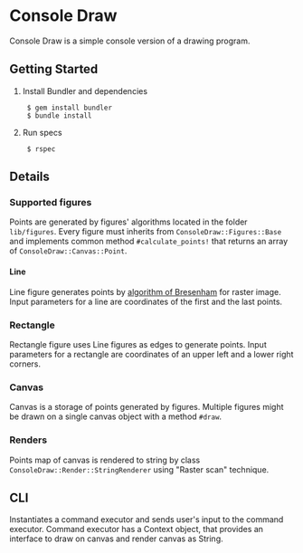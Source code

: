 # Console Draw

Console Draw is a simple console version of a drawing program.

## Getting Started

1. Install Bundler and dependencies

        $ gem install bundler
        $ bundle install

2. Run specs

        $ rspec

## Details

### Supported figures

Points are generated by figures' algorithms located in the folder `lib/figures`. Every figure must inherits from `ConsoleDraw::Figures::Base` and implements common method `#calculate_points!` that returns an array of `ConsoleDraw::Canvas::Point`.

#### Line

Line figure generates points by [algorithm of Bresenham](https://en.wikipedia.org/wiki/Bresenham%27s_line_algorithm) for raster image. Input parameters for a line are coordinates of the first and the last points.

### Rectangle

Rectangle figure uses Line figures as edges to generate points. Input parameters for a rectangle are coordinates of an upper left and a lower right corners.

### Canvas

Canvas is a storage of points generated by figures. Multiple figures might be drawn on a single canvas object with a method `#draw`.

### Renders

Points map of canvas is rendered to string by class `ConsoleDraw::Render::StringRenderer` using "Raster scan" technique.

## CLI

Instantiates a command executor and sends user's input to the command executor. Command executor has a Context object, that provides an interface to draw on canvas and render canvas as String.
